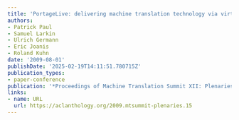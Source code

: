 ```yaml
---
title: 'PortageLive: delivering machine translation technology via virtualization'
authors:
- Patrick Paul
- Samuel Larkin
- Ulrich Germann
- Eric Joanis
- Roland Kuhn
date: '2009-08-01'
publishDate: '2025-02-19T14:11:51.780715Z'
publication_types:
- paper-conference
publication: '*Proceedings of Machine Translation Summit XII: Plenaries*'
links:
- name: URL
  url: https://aclanthology.org/2009.mtsummit-plenaries.15
---
```

